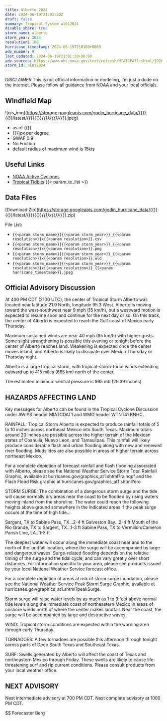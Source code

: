 ```yaml
---
title: Alberto 2024
date: 2024-06-19T21:01:20Z
draft: false
summary: Tropical System al012024
disable_share: true
storm_name: alberto
storm_year: 2024
resolution: 100
hurricane_timestamp: 2024-06-19T210100+0000
adv_number: 9
last_updated: 2024-06-19T21:01:20+00:00
adv_sources: https://www.nhc.noaa.gov/text/refresh/MIATCPAT1+shtml/192035.shtml;https://www.nhc.noaa.gov/refresh/graphics_at1+shtml/203745.shtml?cone
storm_id: al012024
---
```

*DISCLAIMER* This is not official information or modeling, I'm just a dude on the internet.  Please follow all guidance from NOAA and your local officials.

## Windfield Map
![gis_img](https://storage.googleapis.com/godin_hurricane_data/{{<param storm_name>}}{{<param storm_year>}}/latest/{{<param storm_name>}}{{<param storm_year>}}_{{<param resolution>}}x{{<param resolution>}}_{{<param hurricane_timestamp>}}.jpeg)

- as of {{<param last_updated>}}
- {{<param resolution>}}px per degree
- GWAF 0.9
- No Friction
- default radius of maximum wind is 15kts

## Useful Links
- [NOAA Active Cyclones](https://www.nhc.noaa.gov/)
- [Tropical Tidbits](https://www.tropicaltidbits.com/storminfo/)
{{< param_to_list >}}

## Data Files
[Download Zip](https://storage.googleapis.com/godin_hurricane_data/{{<param storm_name>}}{{<param storm_year>}}/latest/{{<param storm_name>}}{{<param storm_year>}}_{{<param resolution>}}x{{<param resolution>}}_{{<param hurricane_timestamp>}}.zip)

File List:
- `{{<param storm_name>}}{{<param storm_year>}}_{{<param resolution>}}x{{<param resolution>}}.csv`
- `{{<param storm_name>}}{{<param storm_year>}}_{{<param resolution>}}x{{<param resolution>}}.png`
- `{{<param storm_name>}}{{<param storm_year>}}_{{<param resolution>}}x{{<param resolution>}}.wld`
- `{{<param storm_name>}}{{<param storm_year>}}_{{<param resolution>}}x{{<param resolution>}}_{{<param hurricane_timestamp>}}.jpeg`


## Official Advisory Discussion
At 400 PM CDT (2100 UTC), the center of Tropical Storm Alberto was
located near latitude 21.9 North, longitude 95.3 West. Alberto is
moving toward the west-southwest near 9 mph (15 km/h), but a 
westward motion is expected to resume soon and continue for the 
next day or so.  On this track, the center of Alberto is expected 
to reach the Gulf coast of Mexico early Thursday.
 
Maximum sustained winds are near 40 mph (65 km/h) with higher gusts.
Some slight strengthening is possible this evening or tonight before
the center of Alberto reaches land.  Weakening is expected once the 
center moves inland, and Alberto is likely to dissipate over Mexico 
Thursday or Thursday night.
 
Alberto is a large tropical storm, with tropical-storm-force winds
extending outward up to 415 miles (665 km) north of the center.
 
The estimated minimum central pressure is 995 mb (29.39 inches).
 
 
HAZARDS AFFECTING LAND
----------------------
Key messages for Alberto can be found in the Tropical Cyclone
Discussion under AWIPS header MIATCDAT1 and WMO header WTNT41 KNHC.
 
RAINFALL: Tropical Storm Alberto is expected to produce rainfall
totals of 5 to 10 inches across northeast Mexico into South Texas.
Maximum totals around 20 inches are possible across the higher
terrain of the Mexican states of Coahuila, Nuevo Leon, and
Tamaulipas. This rainfall will likely produce considerable flash and
urban flooding along with new and renewed river flooding. Mudslides
are also possible in areas of higher terrain across northeast
Mexico.
 
For a complete depiction of forecast rainfall and flash flooding
associated with Alberto, please see the National Weather Service
Storm Total Rainfall Graphic, available at
hurricanes.gov/graphics_at1.shtml?rainqpf and the Flash Flood Risk
graphic at hurricanes.gov/graphics_at1.shtml?ero
 
STORM SURGE:  The combination of a dangerous storm surge and
the tide will cause normally dry areas near the coast to be flooded
by rising waters moving inland from the shoreline.  The water could
reach the following heights above ground somewhere in the indicated
areas if the peak surge occurs at the time of high tide...
 
Sargent, TX to Sabine Pass, TX...2-4 ft
Galveston Bay...2-4 ft
Mouth of the Rio Grande, TX to Sargent, TX...1-3 ft
Sabine Pass, TX to Vermilion/Cameron Parish Line, LA...1-3 ft
 
The deepest water will occur along the immediate coast near and to
the north of the landfall location, where the surge will be
accompanied by large and dangerous waves.  Surge-related flooding
depends on the relative timing of the surge and the tidal cycle,
and can vary greatly over short distances.  For information
specific to your area, please see products issued by your local
National Weather Service forecast office.
 
For a complete depiction of areas at risk of storm surge inundation,
please see the National Weather Service Peak Storm Surge Graphic,
available at hurricanes.gov/graphics_at1.shtml?peakSurge.
 
Storm surge will raise water levels by as much as 1 to 3 feet above
normal tide levels along the immediate coast of northeastern
Mexico in areas of onshore winds north of where the center makes
landfall.  Near the coast, the surge will be accompanied by large
and destructive waves.
 
WIND:  Tropical storm conditions are expected within the warning
area through early Thursday.
 
TORNADOES:  A few tornadoes are possible this afternoon through 
tonight across parts of Deep South Texas and Southeast Texas.
 
SURF:  Swells generated by Alberto will affect the coast of Texas
and northeastern Mexico through Friday.  These swells are
likely to cause life-threatening surf and rip current conditions.
Please consult products from your local weather office.
 
 
NEXT ADVISORY
-------------
Next intermediate advisory at 700 PM CDT.
Next complete advisory at 1000 PM CDT.
 
$$
Forecaster Berg
